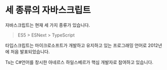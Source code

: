 # 세 종류의 자바스크립트

자바스크립트는 현재 세 가지 종류가 있습니다.

> ES5 \> ESNext \> TypeScript

타입스크립트는 마이크로소프트가 개발하고 유지하고 있는 프로그래밍 언어로 2012년에 처음 발표되었습니다.

Ts는 C#언어를 창시한 아네르스 하일스베르가 핵심 개발자로 참여하고 있습니다.